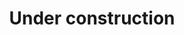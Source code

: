---
title: Under construction
text: TBD_Stránka prešla prerábkou a môžu sa vyskytnúť ešte chyby. Pomôž nám ich nájsť.
link: https://github.com/FroloEH/KVsite/issues/new/choose
link_text: TBD_Nahlásiť chybu!
active: true
---